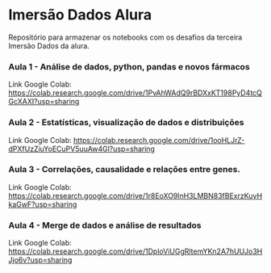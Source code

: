 # Imersão Dados Alura
Repositório para armazenar os notebooks com os desafios da terceira Imersão Dados da alura.

### Aula 1 - Análise de dados, python, pandas e novos fármacos
Link Google Colab: https://colab.research.google.com/drive/1PvAhWAdQ9rBDXxKT198PyD4tcQGcXAXI?usp=sharing

### Aula 2 - Estatísticas, visualização de dados e distribuições
Link Google Colab: https://colab.research.google.com/drive/1ooHLJrZ-dPXfUzZiuYoECuPV5uuAw4Gl?usp=sharing

### Aula 3 - Correlações, causalidade e relações entre genes.
Link Google Colab: https://colab.research.google.com/drive/1r8EoXO9lnH3LMBN83fBExrzKuyHkaGwF?usp=sharing

### Aula 4 - Merge de dados e análise de resultados
Link Google Colab: https://colab.research.google.com/drive/1DploViUGgRltemYKn2A7hUUJo3HJjo6v?usp=sharing
